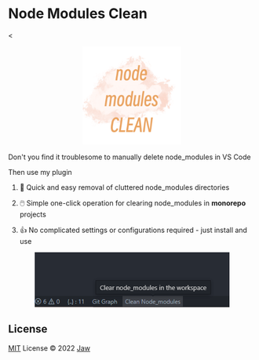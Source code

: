 # Node Modules Clean

<<p align="center">
  <img src="./res/icon.png" height="200px"/>
</p>

Don't you find it troublesome to manually delete node_modules in VS Code

Then use my plugin

1. 🚀 Quick and easy removal of cluttered node_modules directories
  
2. 🖱️ Simple one-click operation for clearing node_modules in **monorepo** projects
   
3. 👍 No complicated settings or configurations required - just install and use

<p align="center">
  <img src="./res/about.png" />
</p>

## License

[MIT](./LICENSE) License © 2022 [Jaw](https://github.com/jaw52)
